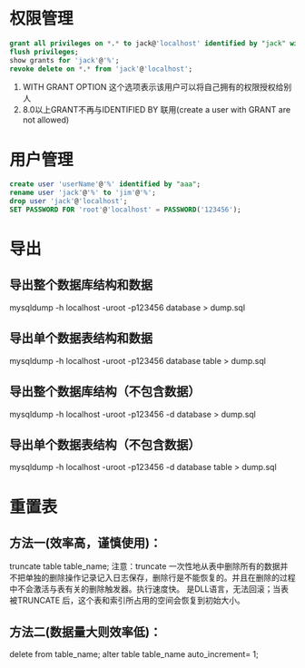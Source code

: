 # 权限管理
```sql
grant all privileges on *.* to jack@'localhost' identified by "jack" with grant option;
flush privileges;
show grants for 'jack'@'%';
revoke delete on *.* from 'jack'@'localhost';
```
1. WITH GRANT OPTION 这个选项表示该用户可以将自己拥有的权限授权给别人
2. 8.0以上GRANT不再与IDENTIFIED BY 联用(create a user with GRANT are not allowed)

# 用户管理
```sql
create user 'userName'@'%' identified by "aaa";
rename user 'jack'@'%' to 'jim'@'%';
drop user 'jack'@'localhost';
SET PASSWORD FOR 'root'@'localhost' = PASSWORD('123456');
```

# 导出
## 导出整个数据库结构和数据
mysqldump -h localhost -uroot -p123456 database > dump.sql

## 导出单个数据表结构和数据
mysqldump -h localhost -uroot -p123456  database table > dump.sql

## 导出整个数据库结构（不包含数据）
mysqldump -h localhost -uroot -p123456  -d database > dump.sql

## 导出单个数据表结构（不包含数据）
mysqldump -h localhost -uroot -p123456  -d database table > dump.sql

# 重置表
## 方法一(效率高，谨慎使用)：
truncate table table_name;
注意：truncate 一次性地从表中删除所有的数据并不把单独的删除操作记录记入日志保存，删除行是不能恢复的。并且在删除的过程中不会激活与表有关的删除触发器。执行速度快。
是DLL语言，无法回滚；当表被TRUNCATE 后，这个表和索引所占用的空间会恢复到初始大小。

## 方法二(数据量大则效率低)：
delete from table_name;
alter table table_name auto_increment= 1;


